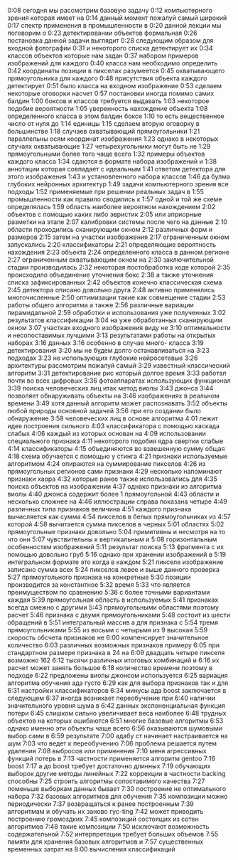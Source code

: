0:08
сегодня мы рассмотрим базовую задачу
0:12
компьютерного зрения которая имеет на
0:14
данный момент пожалуй самый широкий
0:17
спектр применения в промышленности в
0:20
данной лекции мы поговорим о
0:23
детектировании объектов формальная
0:26
постановка данной задачи выглядит
0:28
следующим образом для входной фотографии
0:31
и некоторого списка детектирует их
0:34
классов объектов которые нам задан
0:37
набором примеров изображений для каждого
0:40
класса нам необходимо определить
0:42
координаты позиции в пикселах разумеется
0:45
охватывающего прямоугольника для каждого
0:48
присутствия объекта каждого детектирует
0:51
было класса на входном изображение
0:53
сделаем некоторые оговорки насчет
0:57
постановки иногда помимо самих балдин
1:00
боксов и классов требуется выдавать
1:03
некоторое подобие вероятности
1:05
уверенность нахождение объекта
1:08
определенного класса в этом балдин боксе
1:10
то есть вещественное число от нуля до
1:14
единицы
1:15
сделаем вторую оговорку в большинстве
1:18
случаев охватывающий прямоугольники
1:21
параллельны осям координат изображения
1:23
однако в некоторых случаях охватывающие
1:27
четырехугольники могут быть не
1:29
прямоугольными более того чаще всего
1:32
примеры объектов каждого класса
1:34
сдаются в формате набора изображений и
1:38
аннотации которая совпадает с идеальным
1:41
ответом детектора для этого изображения
1:43
и установленного набора классов
1:46
да булма глубоких нейронных архитектур
1:49
задачи компьютерного зрения все подходы
1:52
применяемые при решении реальных задач в
1:55
промышленности как правило сводились к
1:57
одной и той же схеме определялась
1:59
область наиболее вероятном нахождением
2:02
объектов с помощью каких либо эвристик
2:05
или априорные разметки на этапе
2:07
калибровки системы после чего на данные
2:10
области проходились сканирующим окном
2:12
различных форм и размеров
2:15
затем на участки изображения
2:17
ограниченным окном запускались
2:20
классификаторы
2:21
определяющие вероятность нахождения
2:23
объекта
2:24
определенного класса в данном регионе
2:27
ограниченным охватывающим окном на
2:30
заключительной стадии производилась
2:32
некоторая постобработка ходе которой
2:35
происходило объединение уточнения бокс
2:38
а также уточнения списка зафиксированных
2:42
объектов конечно классическая схема
2:45
детектора описано довольно друга
2:48
активно применялись многочисленные
2:50
оптимизации такие как совмещение стадии
2:53
работы общего алгоритма а также
2:56
различные вариации пирамидальной
2:59
обработки и использования уже полученных
3:02
результатов классификации
3:04
на уже обработанных сканирующим окном
3:07
участках входного изображения виду не
3:10
оптимальности и несопоставимых лучшими
3:13
результатами работы на открытых наборах
3:16
данных
3:16
особенно в случае много- класса
3:19
детектирования
3:20
мы не будем долго останавливаться на
3:23
подходах
3:23
не использующих глубокие нейросетевые
3:26
архитектуры рассмотрим пожалуй самый
3:29
известный классический алгоритм
3:31
детектирование рис который долгое время
3:33
работал почти во всех цифровых
3:36
фотоаппаратах использующих функционал
3:39
поиска человеческих лиц итак метод виолы
3:43
джонса
3:44
позволяет обнаруживать объекты на
3:46
изображениях в реальном времени
3:49
хотя данный алгоритм может распознавать
3:52
объекты любой природы основной задачей
3:56
при его создании было обнаружение
3:58
человеческих лиц в основе алгоритма
4:01
лежит идея построения сильного
4:03
классификатора с помощью каскада слабых
4:06
каждый из которых основан на
4:09
использовании специального признака
4:11
некоторого подобия ядра свертки слабые
4:14
классификаторы
4:15
объединяются во взвешенную сумму общая
4:18
схема обучается с помощью у стинга
4:21
признаки используемые алгоритмом
4:24
опираются на суммирование пикселов
4:26
из прямоугольных регионов сами признаки
4:29
несколько напоминают признаки хаора
4:32
которые ранее также использовались для
4:35
поиска объектов на изображении
4:37
однако признаки из алгоритма виолы
4:40
джонса содержит более 1 прямоугольной
4:43
области и несколько сложнее на
4:46
иллюстрации справа показана четыре
4:49
различных типа признаков величина
4:51
каждого признака вычисляется как сумма
4:54
пикселов в белых прямоугольниках из
4:57
которой
4:58
вычитается сумма пикселов в черных
5:01
областях
5:02
прямоугольные признаки довольно
5:04
примитивны и несмотря на то что они
5:07
чувствительны к вертикальным и
5:08
горизонтальным особенностям изображений
5:11
результат поиска
5:13
фрагмента с их помощью довольно груб
5:16
однако при хранении изображений в
5:19
интегральном формате это когда в каждом
5:21
пикселе изображение записано сумма всех
5:24
пикселов левее и выше данного проверка
5:27
прямоугольного признака на конкретные
5:30
позиции производится за константное
5:32
время
5:33
что является преимуществом по сравнению
5:36
с более точными вариантами каждая
5:39
прямоугольная область в используемых
5:41
признаках всегда смежно с другими
5:43
прямоугольными областями поэтому расчет
5:46
признака с двумя прямоугольниками
5:48
состоит из шести обращений в
5:51
интегральный массив а для признака с
5:54
тремя прямоугольниками
5:55
из восьми с четырьмя из 9 высокая
5:59
скорость обсчета признаков не
6:00
компенсирует значительное количество
6:03
различных возможных признаков примеру
6:05
при стандартном размере признака в 24 на
6:09
двадцать четыре пикселя возможно 162
6:12
тысячи различных итоговых комбинаций и
6:16
их расчет может занять большое
6:18
количество времени поэтому в подходе
6:22
предложены виолы джонсом используется
6:25
вариация алгоритма обучения ада густо
6:29
как для выбора признаков так и для
6:31
настройки классификаторов
6:34
минусы ада boost заключается в следующем
6:37
иногда возникает переобучение при
6:40
наличии значительного уровня шума в
6:42
данных экспоненциальная функция потери
6:45
слишком сильно увеличивает веса наиболее
6:48
трудных объектов на которых ошибаются
6:51
многие базовые алгоритмы
6:53
однако именно эти объекты чаще всего
6:56
оказываются шумовыми выбор сами в
6:59
результате
7:00
адабу ст начинает настраивается на шум
7:03
что ведет к переобучению
7:06
проблема решается путем удаления
7:08
выбросов или применения
7:10
меня агрессивных функций потерь в
7:13
частности применяется алгоритм gentoo
7:16
boost
7:17
а до boost требует достаточно длинных
7:19
обучающих выборок другие методы линейных
7:22
коррекции в частности backing способны
7:25
строить алгоритмы сопоставимого качества
7:27
поменьше выборкам данных бывает
7:30
построение не оптимального набора
7:32
базовых алгоритмов для обучения
7:35
композиции можно периодически
7:37
возвращаться к ранее построенным
7:39
алгоритмам и обучать их заново гус-ting
7:42
может приводить построению громоздких
7:45
композиций состоящих из сотен алгоритмов
7:48
такие композиции
7:50
исключают возможность содержательной
7:52
интерпретации требует больших объемов
7:55
памяти для хранения базовых алгоритмов и
7:57
существенных временных затрат на
8:00
вычисления классификаций
